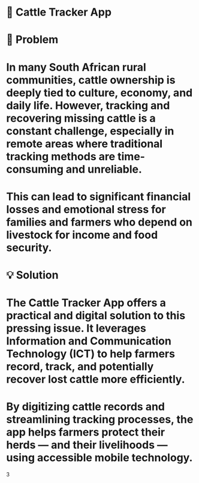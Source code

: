 # 🐄 Cattle Tracker App
# 📍 Problem
# In many South African rural communities, cattle ownership is deeply tied to culture, economy, and daily life. However, tracking and recovering missing cattle is a constant challenge, especially in remote areas where traditional tracking methods are time-consuming and unreliable.
# This can lead to significant financial losses and emotional stress for families and farmers who depend on livestock for income and food security.

# 💡 Solution
# The Cattle Tracker App offers a practical and digital solution to this pressing issue. It leverages Information and Communication Technology (ICT) to help farmers record, track, and potentially recover lost cattle more efficiently.
# By digitizing cattle records and streamlining tracking processes, the app helps farmers protect their herds — and their livelihoods — using accessible mobile technology.

3
